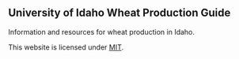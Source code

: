 
## University of Idaho Wheat Production Guide

Information and resources for wheat production in Idaho.

This website is licensed under [MIT](https://opensource.org/license/MIT). 
